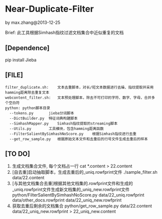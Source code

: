 # Near-Duplicate-Filter
  by max.zhang@2013-12-25

Brief:  此工具根据Simhash指纹过滤文档集合中近似重复的文档

## [Dependence]
   pip install Jieba

## [FILE]
    filter_duplicate.sh:	文本去重脚本，对长/短文本数据进行去噪、指纹提取并采用hamming距离除去重复文本
    webcontent_filter.sh:	文本预处理脚本，除去不可打印的字符、数字、字母，合并多个空白符
    python:	python脚本目录
      --tokens.py		jieba分词脚本
      --DictBuilder.py	特征词典构建脚本
      --SimhashMapper.py	Simhash指纹提取的streaming脚本
      --Utils.py		工具模块，包含hamming距离函数
      --FilterSalientBySimhashNoScore.py	根据Simhash指纹进行去重
      --get_row_sample.py	根据原始文本文件和去重后的行号文件生成去重后的样本

## [TO DO]
1.  生成文档集合文件, 每个文档占一行
    cat *.content > 22.content
2.  [自去重]启动抽取脚本，生成去重后的_uniq.rowfprint文件
    ./sample_filter.sh data/22.content
3.  [与其他文档集合去重]根据其他文档集的.rowfprint文件和生成的_uniq.rowfprint文件生成新文档集的_uniq_new.rowfprint文件
    python/FilterSalientBySimhashNoScore.py data/22_uniq.rowfprint data/other_docs.rowfprint  data/22_uniq_new.rowfprint
4.  获取去重后剩余的文档集合
    python/get_row_sample.py data/22.content data/22_uniq_new.rowfprint > 22_uniq_new.content
